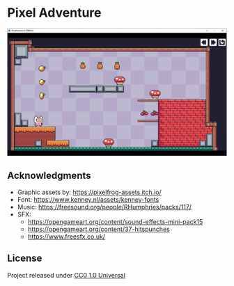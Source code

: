 # Pixel Adventure

<a href="https://skaarj1989.github.io/PixelAdventure/PixelAdventure.html">
    <img src="screenshots/01.png" width="640"/>
</a>

## Acknowledgments

- Graphic assets by: https://pixelfrog-assets.itch.io/
- Font: https://www.kenney.nl/assets/kenney-fonts
- Music: https://freesound.org/people/RHumphries/packs/117/
- SFX:
  - https://opengameart.org/content/sound-effects-mini-pack15
  - https://opengameart.org/content/37-hitspunches
  - https://www.freesfx.co.uk/

## License

Project released under [CC0 1.0 Universal](LICENSE)
